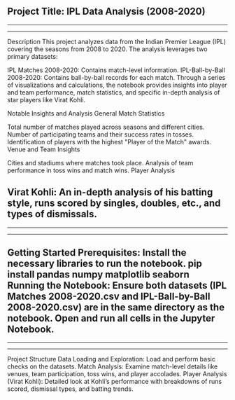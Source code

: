 Project Title: IPL Data Analysis (2008-2020)
-------------------------------------------------------------------------------------------------------------------------------------
-------------------------------------------------------------------------------------------------------------------------------------
-------------------------------------------------------------------------------------------------------------------------------------
Description
This project analyzes data from the Indian Premier League (IPL) covering the seasons from 2008 to 2020. The analysis leverages two primary datasets:

IPL Matches 2008-2020: Contains match-level information.
IPL-Ball-by-Ball 2008-2020: Contains ball-by-ball records for each match.
Through a series of visualizations and calculations, the notebook provides insights into player and team performance, match statistics, and specific in-depth analysis of star players like Virat Kohli.

Notable Insights and Analysis
General Match Statistics

Total number of matches played across seasons and different cities.
Number of participating teams and their success rates in tosses.
Identification of players with the highest "Player of the Match" awards.
Venue and Team Insights

Cities and stadiums where matches took place.
Analysis of team performance in toss wins and match wins.
Player Analysis

Virat Kohli: An in-depth analysis of his batting style, runs scored by singles, doubles, etc., and types of dismissals.
-------------------------------------------------------------------------------------------------------------------------------------
-------------------------------------------------------------------------------------------------------------------------------------
-------------------------------------------------------------------------------------------------------------------------------------
Getting Started
Prerequisites: Install the necessary libraries to run the notebook.
pip install pandas numpy matplotlib seaborn
Running the Notebook: Ensure both datasets (IPL Matches 2008-2020.csv and IPL-Ball-by-Ball 2008-2020.csv) are in the same directory as the notebook. Open and run all cells in the Jupyter Notebook.
-------------------------------------------------------------------------------------------------------------------------------------
-------------------------------------------------------------------------------------------------------------------------------------
-------------------------------------------------------------------------------------------------------------------------------------
Project Structure
Data Loading and Exploration: Load and perform basic checks on the datasets.
Match Analysis: Examine match-level details like venues, team participation, toss wins, and player accolades.
Player Analysis (Virat Kohli): Detailed look at Kohli’s performance with breakdowns of runs scored, dismissal types, and batting trends.
